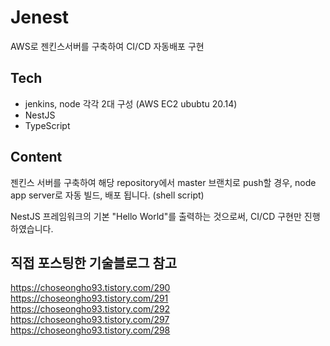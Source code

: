 # Jenest
AWS로 젠킨스서버를 구축하여 CI/CD 자동배포 구현

## Tech
- jenkins, node 각각 2대 구성 (AWS EC2 ububtu 20.14)
- NestJS
- TypeScript

## Content
젠킨스 서버를 구축하여 해당 repository에서 master 브랜치로 push할 경우, node app server로 자동 빌드, 배포 됩니다. (shell script)

NestJS 프레임워크의 기본 "Hello World"를 출력하는 것으로써, CI/CD 구현만 진행하였습니다.


## 직접 포스팅한 기술블로그 참고
https://choseongho93.tistory.com/290
https://choseongho93.tistory.com/291
https://choseongho93.tistory.com/292
https://choseongho93.tistory.com/297
https://choseongho93.tistory.com/298
